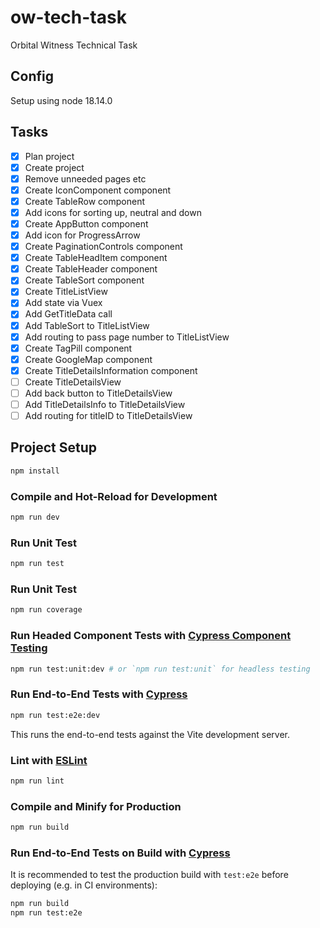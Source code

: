 # ow-tech-task

Orbital Witness Technical Task

## Config

Setup using node 18.14.0

## Tasks

- [x] Plan project
- [x] Create project
- [x] Remove unneeded pages etc
- [x] Create IconComponent component
- [x] Create TableRow component
- [x] Add icons for sorting up, neutral and down
- [x] Create AppButton component
- [x] Add icon for ProgressArrow
- [x] Create PaginationControls component
- [x] Create TableHeadItem component
- [x] Create TableHeader component
- [x] Create TableSort component
- [x] Create TitleListView
- [x] Add state via Vuex
- [x] Add GetTitleData call
- [x] Add TableSort to TitleListView
- [x] Add routing to pass page number to TitleListView
- [x] Create TagPill component
- [x] Create GoogleMap component
- [x] Create TitleDetailsInformation component
- [ ] Create TitleDetailsView
- [ ] Add back button to TitleDetailsView
- [ ] Add TitleDetailsInfo to TitleDetailsView
- [ ] Add routing for titleID to TitleDetailsView

## Project Setup

```sh
npm install
```

### Compile and Hot-Reload for Development

```sh
npm run dev
```

### Run Unit Test

```sh
npm run test
```

### Run Unit Test

```sh
npm run coverage
```

### Run Headed Component Tests with [Cypress Component Testing](https://on.cypress.io/component)

```sh
npm run test:unit:dev # or `npm run test:unit` for headless testing
```

### Run End-to-End Tests with [Cypress](https://www.cypress.io/)

```sh
npm run test:e2e:dev
```

This runs the end-to-end tests against the Vite development server.

### Lint with [ESLint](https://eslint.org/)

```sh
npm run lint
```

### Compile and Minify for Production

```sh
npm run build
```

### Run End-to-End Tests on Build with [Cypress](https://www.cypress.io/)
It is recommended to test the production build with `test:e2e` before deploying (e.g. in CI environments):

```sh
npm run build
npm run test:e2e
```

